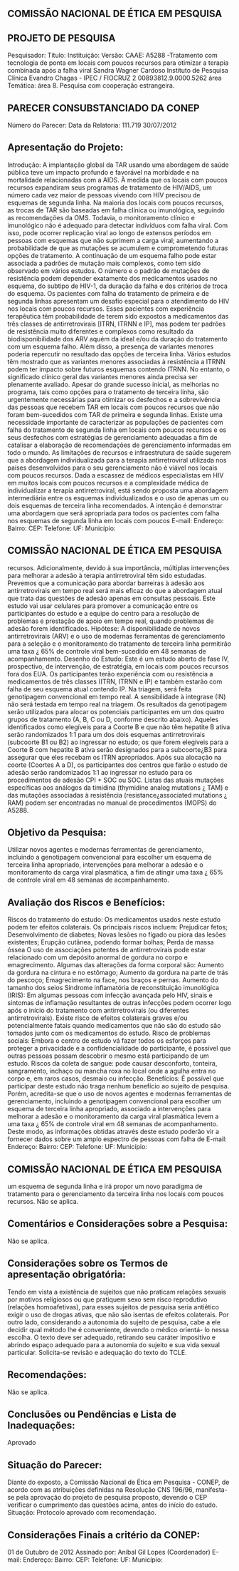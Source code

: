 
## COMISSÃO NACIONAL DE ÉTICA EM PESQUISA

## PROJETO DE PESQUISA
Pesquisador:
Título:
Instituição:
Versão:
CAAE:
A5288 -Tratamento com tecnologia de ponta em locais com poucos recursos para otimizar a terapia combinada após a falha viral
Sandra Wagner Cardoso
Instituto de Pesquisa Clínica Evandro Chagas - IPEC / FIOCRUZ
2
00893812.9.0000.5262
área Temática:
área 8. Pesquisa com cooperação estrangeira.

## PARECER CONSUBSTANCIADO DA CONEP
Número do Parecer:
Data da Relatoria:
111.719
30/07/2012

## Apresentação do Projeto:
Introdução: A implantação global da TAR usando uma abordagem de saúde pública teve um impacto profundo e favorável na morbidade e na mortalidade relacionadas com a AIDS. À medida que os locais com poucos recursos expandiram seus programas de tratamento de HIV/AIDS, um número cada vez maior de pessoas vivendo com HIV precisou de esquemas de segunda linha. Na maioria dos locais com poucos recursos, as trocas de TAR são baseadas em falha clínica ou imunológica, seguindo as recomendações da OMS. Todavia, o monitoramento clínico e imunológico não é adequado para detectar indivíduos com falha viral. Com isso, pode ocorrer replicação viral ao longo de extensos períodos em pessoas com esquemas que não suprimem a carga viral; aumentando a probabilidade de que as mutações se acumulem e comprometendo futuras opções de tratamento. A continuação de um esquema falho pode estar associada a padrões de mutação mais complexos, como tem sido observado em vários estudos. O número e o padrão de mutações de resistência podem depender exatamente dos medicamentos usados no esquema, do subtipo de HIV-1, da duração da falha e dos critérios de troca do esquema. Os pacientes com falha do tratamento de primeira e de segunda linhas apresentam um desafio especial para o atendimento do HIV nos locais com poucos recursos. Esses pacientes com experiência terapêutica têm probabilidade de terem sido expostos a medicamentos das três classes de antirretrovirais [ITRN, ITRNN e IP], mas podem ter padrões de resistência muito diferentes e complexos como resultado da biodisponibilidade dos ARV aquém da ideal e/ou da duração do tratamento com um esquema falho. Além disso, a presença de variantes menores poderia repercutir no resultado das opções de terceira linha. Vários estudos têm mostrado que as variantes menores associadas à resistência a ITRNN podem ter impacto sobre futuros esquemas contendo ITRNN. No entanto, o significado clínico geral das variantes menores ainda precisa ser plenamente avaliado. Apesar do grande sucesso inicial, as melhorias no programa, tais como opções para o tratamento de terceira linha, são urgentemente necessárias para otimizar os desfechos e a sobrevivência das pessoas que recebem TAR em locais com poucos recursos que não foram bem-sucedidos com TAR de primeira e segunda linhas. Existe uma necessidade importante de caracterizar as populações de pacientes com falha do tratamento de segunda linha em locais com poucos recursos e os seus desfechos com estratégias de gerenciamento adequadas a fim de catalisar a elaboração de recomendações de gerenciamento informadas em todo o mundo. As limitações de recursos e infraestrutura de saúde sugerem que a abordagem individualizada para a terapia antirretroviral utilizada nos países desenvolvidos para o seu gerenciamento não é viável nos locais com poucos recursos. Dada a escassez de médicos especialistas em HIV em muitos locais com poucos recursos e a complexidade médica de individualizar a terapia antirretroviral, está sendo proposta uma abordagem intermediária entre os esquemas individualizados e o uso de apenas um ou dois esquemas de terceira linha recomendados. A intenção é demonstrar uma abordagem que será apropriada para todos os pacientes com falha nos esquemas de segunda linha em locais com poucos
E-mail:
Endereço:
Bairro:
CEP:
Telefone:
UF:
Município:

## COMISSÃO NACIONAL DE ÉTICA EM PESQUISA

recursos. Adicionalmente, devido à sua importância, múltiplas intervenções para melhorar a adesão à terapia antirretroviral têm sido estudadas. Prevemos que a comunicação para abordar barreiras à adesão aos antirretrovirais em tempo real será mais eficaz do que a abordagem atual que trata das questões de adesão apenas em consultas pessoais. Este estudo vai usar celulares para promover a comunicação entre os participantes do estudo e a equipe do centro para a resolução de problemas e prestação de apoio em tempo real, quando problemas de adesão forem identificados.
Hipótese: A disponibilidade de novos antirretrovirais (ARV) e o uso de modernas ferramentas de gerenciamento para a seleção e o monitoramento do tratamento de terceira linha permitirão uma taxa ¿ 65% de controle viral bem-sucedido em 48 semanas de acompanhamento.
Desenho do Estudo: Este é um estudo aberto de fase IV, prospectivo, de intervenção, de estratégia, em locais com poucos recursos fora dos EUA. Os participantes terão experiência com ou resistência a medicamentos de três classes (ITRN, ITRNN e IP) e também estarão com falha de seu esquema atual contendo IP. Na triagem, será feita genotipagem convencional em tempo real. A sensibilidade à integrase (IN) não será testada em tempo real na triagem. Os resultados da genotipagem serão utilizados para alocar os potenciais participantes em um dos quatro grupos de tratamento (A, B, C ou D, conforme descrito abaixo). Aqueles identificados como elegíveis para a Coorte B e que não têm hepatite B ativa serão randomizados 1:1 para um dos dois esquemas antirretrovirais (subcoorte B1 ou B2) ao ingressar no estudo; os que forem elegíveis para a Coorte B com hepatite B ativa serão designados para a subcoorte¿B3 para assegurar que eles recebam os ITRN apropriados. Após sua alocação na coorte (Coortes A a D), os participantes dos centros que farão o estudo de adesão serão randomizados 1:1 ao ingressar no estudo para os procedimentos de adesão CPI + SOC ou SOC. Listas das atuais mutações específicas aos análogos da timidina (thymidine analog mutations ¿ TAM) e das mutações associadas à resistência (resistance¿associated mutations ¿ RAM) podem ser encontradas no manual de procedimentos (MOPS) do A5288.

## Objetivo da Pesquisa:
Utilizar novos agentes e modernas ferramentas de gerenciamento, incluindo a genotipagem convencional para escolher um esquema de terceira linha apropriado, intervenções para melhorar a adesão e o monitoramento da carga viral plasmática, a fim de atingir uma taxa ¿ 65% de controle viral em 48 semanas de acompanhamento.

## Avaliação dos Riscos e Benefícios:
Riscos do tratamento do estudo: Os medicamentos usados neste estudo podem ter efeitos colaterais. Os principais riscos incluem: Prejudicar fetos; Desenvolvimento de diabetes; Novas lesões no fígado ou piora das lesões existentes; Erupção cutânea, podendo formar bolhas; Perda de massa óssea O uso de associações potentes de antirretrovirais pode estar relacionado com um depósito anormal de gordura no corpo e emagrecimento. Algumas das alterações da forma corporal são: Aumento da gordura na cintura e no estômago; Aumento da gordura na parte de trás do pescoço; Emagrecimento na face, nos braços e pernas. Aumento do tamanho dos seios Síndrome inflamatória de reconstituição imunológica (IRIS): Em algumas pessoas com infecção avançada pelo HIV, sinais e sintomas de inflamação resultantes de outras infecções podem ocorrer logo após o início do tratamento com antirretrovirais (ou diferentes antirretrovirais). Existe risco de efeitos colaterais graves e/ou potencialmente fatais quando medicamentos que não são do estudo são tomados junto com os medicamentos do estudo. Risco de problemas sociais: Embora o centro de estudo vá fazer todos os esforços para proteger a privacidade e a confidencialidade do participante, é possível que outras pessoas possam descobrir o mesmo está participando de um estudo. Riscos da coleta de sangue: pode causar desconforto, tonteira, sangramento, inchaço ou mancha roxa no local onde a agulha entra no corpo e, em raros casos, desmaio ou infecção.
Benefícios: É possível que participar deste estudo não traga nenhum benefício ao sujeito de pesquisa. Porém, acredita-se que o uso de novos agentes e modernas ferramentas de gerenciamento, incluindo a genotipagem convencional para escolher um esquema de terceira linha apropriado, associado a intervenções para melhorar a adesão e o monitoramento da carga viral plasmática levem a uma taxa ¿ 65% de controle viral em 48 semanas de acompanhamento. Deste modo, as informações obtidas através deste estudo poderão vir a fornecer dados sobre um amplo espectro de pessoas com falha de
E-mail:
Endereço:
Bairro:
CEP:
Telefone:
UF:
Município:

## COMISSÃO NACIONAL DE ÉTICA EM PESQUISA

um esquema de segunda linha e irá propor um novo paradigma de tratamento para o gerenciamento da terceira linha nos locais com poucos recursos.
Não se aplica.

## Comentários e Considerações sobre a Pesquisa:
Não se aplica.

## Considerações sobre os Termos de apresentação obrigatória:
Tendo em vista a existência de sujeitos que não praticam relações sexuais por motivos religiosos ou que pratiquem sexo sem risco reprodutivo (relações homoafetivas), para esses sujeitos de pesquisa seria antiético exigir o uso de drogas ativas, que não são isentas de efeitos colaterais. Por outro lado, considerando a autonomia do sujeito de pesquisa, cabe a ele decidir qual método lhe é conveniente, devendo o médico orientá- lo nessa escolha. O texto deve ser adequado, retirando seu caráter impositivo e abrindo espaço adequado para a autonomia do sujeito e sua vida sexual particular. Solicita-se revisão e adequação do texto do TCLE.

## Recomendações:
Não se aplica.

## Conclusões ou Pendências e Lista de Inadequações:
Aprovado

## Situação do Parecer:
Diante do exposto, a Comissão Nacional de Ética em Pesquisa - CONEP, de acordo com as atribuições definidas na Resolução CNS 196/96, manifesta-se pela aprovação do projeto de pesquisa proposto, devendo o CEP verificar o cumprimento das questões acima, antes do início do estudo.
Situação: Protocolo aprovado com recomendação.

## Considerações Finais a critério da CONEP:
01 de Outubro de 2012
Assinado por: Aníbal Gil Lopes
(Coordenador)
E-mail:
Endereço:
Bairro:
CEP:
Telefone:
UF:
Município: